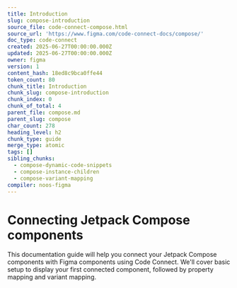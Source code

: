```yaml
---
title: Introduction
slug: compose-introduction
source_file: code-connect-compose.html
source_url: 'https://www.figma.com/code-connect-docs/compose/'
doc_type: code-connect
created: 2025-06-27T00:00:00.000Z
updated: 2025-06-27T00:00:00.000Z
owner: figma
version: 1
content_hash: 18ed8c9bca0ffe44
token_count: 80
chunk_title: Introduction
chunk_slug: compose-introduction
chunk_index: 0
chunk_of_total: 4
parent_file: compose.md
parent_slug: compose
char_count: 278
heading_level: h2
chunk_type: guide
merge_type: atomic
tags: []
sibling_chunks:
  - compose-dynamic-code-snippets
  - compose-instance-children
  - compose-variant-mapping
compiler: noos-figma
---
```


# Connecting Jetpack Compose components

This documentation guide will help you connect your Jetpack Compose components with Figma components using Code Connect. We'll cover basic setup to display your first connected component, followed by property mapping and variant mapping.
